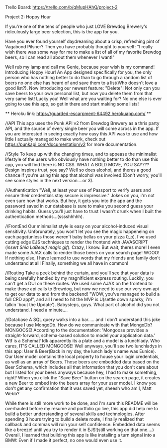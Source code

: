 Trello Board: https://trello.com/b/qMupHAhQ/project-2

Project 2: Hoppy Hour

If you're one of the tens of people who just LOVE Brewdog Brewery's ridiculously large beer selection, this is the app for you. 

Have you ever found yourself daydreaming about a crisp, refreshing pint of Vagabond Pilsner? Then you have probably thought to yourself: "I really wish there was some way for me to make a list of all of my favorite Brewdog beers, so I can read all about them whenever I want!"

Well rub my lamp and call me Genie, because your wish is my command! Introducing Hoppy Hour! An App designed specifically for you, the only person who has nothing better to do than to go through a random list of beers no one else has heard of and save them to a list(Who doesn't love a good list?). Now introducing our newest feature: "Delete"! Not only can you save beers to your own personal list, but now you delete them from that very same list! Lucky you! Well what are you waiting for? No one else is ever going to use this app, so get in there and start making some lists!

** Heroku link: https://guarded-escarpment-64492.herokuapp.com/ **


//API
This app uses the Punk API v2 from Brewdog Brewery as a thris party API, and the source of every single beer you will come across in the app. If you are interested in seeing exactly how easy this API was to use and how little I actually managed to make work, check out https://punkapi.com/documentation/v2 for more documentation. 

//Style
To keep up with the changing times, and to appease the minimalist lifestyle of the users who obviously have nothing better to do than use this app, you will find there is NO CSS. WHAT A BOLD MOVE, YOU SAY??? Design inspires trust, you say? Well so does alcohol, and theres a good chance if you're using this app that alcohol was involved.(Don't worry, you'll see some styles in the next version....or 3). 

//Authentication
"Well, at least your use of Passport to verify users and ensure their credentials stay secure is impressive." Jokes on you, i'm not even sure how that works. But hey, it gets you into the app and the password saved in our database is sure to make you second guess your drinking habits. Guess you'll just have to trust I wasn't drunk when I built the authentication methods...(sssshhhhh).

//FrontEnd
Our minimalist style is easy on your alcohol-induced visual sensitivity. Unforunately, you won't let you see the magic happeneing on each page(unless those weren't baby bellas on your pizza 0_o). I've used cutting edge EJS techniques to render the frontend with JAVASCRIPT (*insert Shia LaBeouf magic gif*). Crazy, I know. But wait, theres more! I even made some AJAX calls to render those beers on your search page! WOOO! If nothing else, I have learned to use words that my friends and family don't understand at all! Finally, something we all have in common! 

//Routing
Take a peek behind the curtain, and you'll see that your data is being carefully handled by my magnificient express routing. Luckily, you can't get a DUI on these routes. We used some AJAX on the frontend to make those api calls to Brewdog, but now we need to use our very own api to get our data to and from the backend! "WOW, you've managed to build a full CRD app!", and all I need to hit the MVP is U(settle down sparky, i'm talkin 'bout the Update'). Babysteps, guys. What part of alcohol did you not understand. I need a minute....

//Database
A SQL query walks into a bar..... and I don't understand this joke because I use MongoDb. How do we communicate with that MongoDb? MONGOOSE! According to the documentation: 'Mongoose provides a straight-forward, schema-based solution to model your application data.' Wtf is a Schema? Idk apparently its a plate and a model is a lunchlady. Who cares, IT'S CALLED MONGOOSE! Well anyways, you'll see two lunchladys in this app: User & Beer(Back in my day, the lunch lady's name was Eunice). Our User model contains the local property to house your login credentials, as well as an array of Beers. Those beers are embedded data based on the Beer Schema, which includes all that information that you don't care about but I listed for your beers anyways because hey, I had to make something, right? When you click the "Save Beer" button on the search page, it creates a new Beer to embed into the beers array for your user model. I know you don't get any confirmation that it was saved yet, sheesh who am I, Matt Webb? 

While there is still more work to be done, and i'm sure this README will be overhauled before my resume and portfolio go live, this app did help me to build a better understanding of several skills and technologies. After spending 3 hours trying to build a delete route, I finally realized that callback and commas will ruin your self confidence. Embedded data seems like a breeze! until you try to render it in EJS!(still working on that one....)  Overall, I learned that building this app is like installing a turn signal into a BMW: Even if I made it perfect, no one would even use it.




